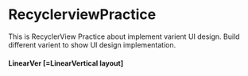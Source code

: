 # RecyclerviewPractice

This is RecyclerView Practice about implement varient UI design.
Build different varient to show UI design implementation.

#### LinearVer [=LinearVertical layout]

